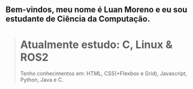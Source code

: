 ## Bem-vindos, meu nome é Luan Moreno e eu sou estudante de Ciência da Computação.

> # Atualmente estudo: C, Linux & ROS2
> Tenho conhecimentos em: HTML, CSS(+Flexbox e Grid), Javascript, Python, Java e C.
